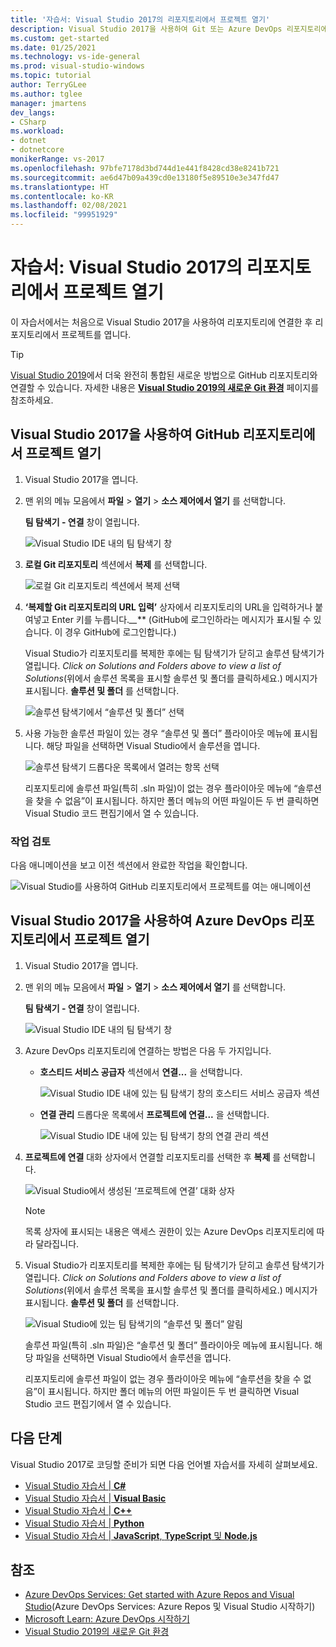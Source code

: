 ```yaml
---
title: '자습서: Visual Studio 2017의 리포지토리에서 프로젝트 열기'
description: Visual Studio 2017을 사용하여 Git 또는 Azure DevOps 리포지토리에서 프로젝트를 여는 방법을 알아봅니다.
ms.custom: get-started
ms.date: 01/25/2021
ms.technology: vs-ide-general
ms.prod: visual-studio-windows
ms.topic: tutorial
author: TerryGLee
ms.author: tglee
manager: jmartens
dev_langs:
- CSharp
ms.workload:
- dotnet
- dotnetcore
monikerRange: vs-2017
ms.openlocfilehash: 97bfe7178d3bd744d1e441f8428cd38e8241b721
ms.sourcegitcommit: ae6d47b09a439cd0e13180f5e89510e3e347fd47
ms.translationtype: HT
ms.contentlocale: ko-KR
ms.lasthandoff: 02/08/2021
ms.locfileid: "99951929"
---
```

# <a name="tutorial-open-a-project-from-a-repo-in-visual-studio-2017"></a>자습서: Visual Studio 2017의 리포지토리에서 프로젝트 열기

이 자습서에서는 처음으로 Visual Studio 2017을 사용하여 리포지토리에 연결한 후 리포지토리에서 프로젝트를 엽니다.

> [!TIP]
> [Visual Studio 2019](https://visualstudio.microsoft.com/downloads)에서 더욱 완전히 통합된 새로운 방법으로 GitHub 리포지토리와 연결할 수 있습니다. 자세한 내용은 [**Visual Studio 2019의 새로운 Git 환경**](../ide/git-with-visual-studio.md?view=vs-2019&preserve-view=true) 페이지를 참조하세요.

## <a name="open-a-project-from-a-github-repo-by-using-visual-studio-2017"></a>Visual Studio 2017을 사용하여 GitHub 리포지토리에서 프로젝트 열기

1. Visual Studio 2017을 엽니다.

1. 맨 위의 메뉴 모음에서 **파일** > **열기** > **소스 제어에서 열기** 를 선택합니다.

   **팀 탐색기 - 연결** 창이 열립니다.

    ![Visual Studio IDE 내의 팀 탐색기 창](./media/open-proj-repo-team-explorer.png)

1. **로컬 Git 리포지토리** 섹션에서 **복제** 를 선택합니다.

    ![로컬 Git 리포지토리 섹션에서 복제 선택](./media/open-proj-repo-local-git-repo-clone.png)

1. **‘복제할 Git 리포지토리의 URL 입력’** 상자에서 리포지토리의 URL을 입력하거나 붙여넣고 Enter 키를 누릅니다.*__*** (GitHub에 로그인하라는 메시지가 표시될 수 있습니다. 이 경우 GitHub에 로그인합니다.)

   Visual Studio가 리포지토리를 복제한 후에는 팀 탐색기가 닫히고 솔루션 탐색기가 열립니다. *Click on Solutions and Folders above to view a list of Solutions*(위에서 솔루션 목록을 표시할 솔루션 및 폴더를 클릭하세요.) 메시지가 표시됩니다. **솔루션 및 폴더** 를 선택합니다.

   ![솔루션 탐색기에서 “솔루션 및 폴더” 선택](./media/open-proj-repo-github-solutions-folders.png)

1. 사용 가능한 솔루션 파일이 있는 경우 “솔루션 및 폴더” 플라이아웃 메뉴에 표시됩니다. 해당 파일을 선택하면 Visual Studio에서 솔루션을 엽니다.

   ![솔루션 탐색기 드롭다운 목록에서 열려는 항목 선택](./media/open-proj-repo-github-solutions-folders-picker.png)

   리포지토리에 솔루션 파일(특히 .sln 파일)이 없는 경우 플라이아웃 메뉴에 “솔루션을 찾을 수 없음”이 표시됩니다. 하지만 폴더 메뉴의 어떤 파일이든 두 번 클릭하면 Visual Studio 코드 편집기에서 열 수 있습니다.

### <a name="review-your-work"></a>작업 검토

다음 애니메이션을 보고 이전 섹션에서 완료한 작업을 확인합니다.

   ![Visual Studio를 사용하여 GitHub 리포지토리에서 프로젝트를 여는 애니메이션](./media/open-project-from-github.gif)

## <a name="open-a-project-from-an-azure-devops-repo-by-using-visual-studio-2017"></a>Visual Studio 2017을 사용하여 Azure DevOps 리포지토리에서 프로젝트 열기

1. Visual Studio 2017을 엽니다.

1. 맨 위의 메뉴 모음에서 **파일** > **열기** > **소스 제어에서 열기** 를 선택합니다.

   **팀 탐색기 - 연결** 창이 열립니다.

    ![Visual Studio IDE 내의 팀 탐색기 창](./media/open-proj-repo-team-explorer.png)

1. Azure DevOps 리포지토리에 연결하는 방법은 다음 두 가지입니다.

      - **호스티드 서비스 공급자** 섹션에서 **연결...** 을 선택합니다.

        ![Visual Studio IDE 내에 있는 팀 탐색기 창의 호스티드 서비스 공급자 섹션](./media/open-proj-repo-azure-devops.png)

      - **연결 관리** 드롭다운 목록에서 **프로젝트에 연결...** 을 선택합니다.

        ![Visual Studio IDE 내에 있는 팀 탐색기 창의 연결 관리 섹션](./media/open-proj-repo-azuredevops-manage-connections.png)

1. **프로젝트에 연결** 대화 상자에서 연결할 리포지토리를 선택한 후 **복제** 를 선택합니다.

      ![Visual Studio에서 생성된 ‘프로젝트에 연결’ 대화 상자](./media/open-proj-azure-devops-connect-cloud-clone.png)

    > [!NOTE]
    > 목록 상자에 표시되는 내용은 액세스 권한이 있는 Azure DevOps 리포지토리에 따라 달라집니다.

1. Visual Studio가 리포지토리를 복제한 후에는 팀 탐색기가 닫히고 솔루션 탐색기가 열립니다. *Click on Solutions and Folders above to view a list of Solutions*(위에서 솔루션 목록을 표시할 솔루션 및 폴더를 클릭하세요.) 메시지가 표시됩니다. **솔루션 및 폴더** 를 선택합니다.

      ![Visual Studio에 있는 팀 탐색기의 “솔루션 및 폴더” 알림](./media/open-proj-repo-solutions-folders.png)

   솔루션 파일(특히 .sln 파일)은 “솔루션 및 폴더” 플라이아웃 메뉴에 표시됩니다. 해당 파일을 선택하면 Visual Studio에서 솔루션을 엽니다.

   리포지토리에 솔루션 파일이 없는 경우 플라이아웃 메뉴에 “솔루션을 찾을 수 없음”이 표시됩니다. 하지만 폴더 메뉴의 어떤 파일이든 두 번 클릭하면 Visual Studio 코드 편집기에서 열 수 있습니다.

## <a name="next-steps"></a>다음 단계

Visual Studio 2017로 코딩할 준비가 되면 다음 언어별 자습서를 자세히 살펴보세요.

- [Visual Studio 자습서 | **C#**](./csharp/index.yml)
- [Visual Studio 자습서 | **Visual Basic**](./visual-basic/index.yml)
- [Visual Studio 자습서 | **C++**](/cpp/get-started/tutorial-console-cpp)
- [Visual Studio 자습서 | **Python**](../python/index.yml)
- [Visual Studio 자습서 | **JavaScript**, **TypeScript** 및 **Node.js**](../javascript/index.yml)

## <a name="see-also"></a>참조

- [Azure DevOps Services: Get started with Azure Repos and Visual Studio](/azure/devops/repos/git/gitquickstart/)(Azure DevOps Services: Azure Repos 및 Visual Studio 시작하기)
- [Microsoft Learn: Azure DevOps 시작하기](/learn/modules/get-started-with-devops/)
- [Visual Studio 2019의 새로운 Git 환경](../ide/git-with-visual-studio.md?view=vs-2019&preserve-view=true)
